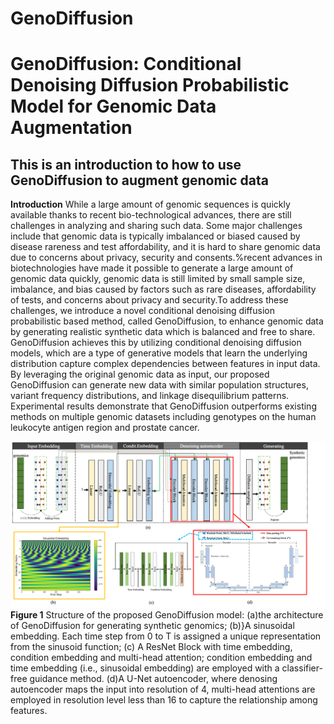 # GenoDiffusion
# GenoDiffusion: Conditional Denoising Diffusion Probabilistic Model for Genomic Data Augmentation
## This is an introduction to how to use GenoDiffusion to augment genomic data
**Introduction**
While a large amount of genomic sequences is quickly available thanks to recent bio-technological advances, there are still challenges in analyzing and sharing such data. Some major challenges include that genomic data is typically imbalanced or biased caused by disease rareness and test affordability, and it is hard to share genomic data due to concerns about privacy, security and consents.%recent advances in biotechnologies have made it possible to generate a large amount of genomic data quickly, genomic data is still limited by small sample size, imbalance, and bias caused by factors such as rare diseases, affordability of tests, and concerns about privacy and security.To address these challenges, we introduce a novel conditional denoising diffusion probabilistic based method, called GenoDiffusion, to enhance genomic data by generating realistic synthetic data which is balanced and free to share. GenoDiffusion achieves this by utilizing conditional denoising diffusion models, which are a type of generative models that learn the underlying distribution capture complex dependencies between features in input data. By leveraging the original genomic data as input, our proposed GenoDiffusion can generate new data with similar population structures, variant frequency distributions, and linkage disequilibrium patterns.  Experimental results demonstrate that GenoDiffusion outperforms existing methods on multiple genomic datasets including genotypes on the human leukocyte antigen region and prostate cancer.

![image](img/fig-model.png)
**Figure 1** Structure of the proposed GenoDiffusion model: (a)the architecture of GenoDiffusion for generating synthetic genomics; (b)}A sinusoidal embedding. Each time step from 0 to T is assigned a unique representation from the sinusoid function; (c) A ResNet Block with time embedding, condition embedding and multi-head attention; condition embedding and time embedding (i.e., sinusoidal embedding) are employed with a classifier-free guidance method.  (d)A U-Net autoencoder, where denosing autoencoder maps the input into resolution of 4, multi-head attentions are employed in resolution level less than 16 to capture the relationship among features.
